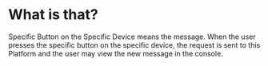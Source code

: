 

# What is that?
Specific Button on the Specific Device means the message.
When the user presses the specific button on the specific device, the request is sent to this Platform and the user 
may view the new message in the console.